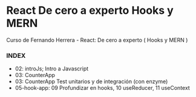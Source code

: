 # React De cero a experto Hooks y MERN
Curso de Fernando Herrera - React: De cero a experto ( Hooks y MERN )

### INDEX

- 02: introJs; Intro a Javascript
- 03: CounterApp
- 03: CounterApp Test unitarios y de integración (con enzyme)
- 05-hook-app: 09 Profundizar en hooks, 10 useReducer, 11 useContext
